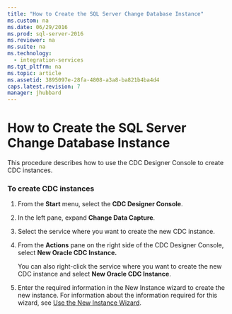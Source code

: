 ```yaml
---
title: "How to Create the SQL Server Change Database Instance"
ms.custom: na
ms.date: 06/29/2016
ms.prod: sql-server-2016
ms.reviewer: na
ms.suite: na
ms.technology: 
  - integration-services
ms.tgt_pltfrm: na
ms.topic: article
ms.assetid: 3895097e-28fa-4808-a3a8-ba821b4ba4d4
caps.latest.revision: 7
manager: jhubbard
---
```

# How to Create the SQL Server Change Database Instance
This procedure describes how to use the CDC Designer Console to create CDC instances.  
  
### To create CDC instances  
  
1.  From the **Start** menu, select the **CDC Designer Console**.  
  
2.  In the left pane, expand **Change Data Capture**.  
  
3.  Select the service where you want to create the new CDC instance.  
  
4.  From the **Actions** pane on the right side of the CDC Designer Console, select **New Oracle CDC Instance.**  
  
     You can also right-click the service where you want to create the new CDC instance and select **New Oracle CDC Instance**.  
  
5.  Enter the required information in the New Instance wizard to create the new instance. For information about the information required for this wizard, see [Use the New Instance Wizard](../../Topics/TopicNameNotContainA/Use-the-New-Instance-Wizard.md).